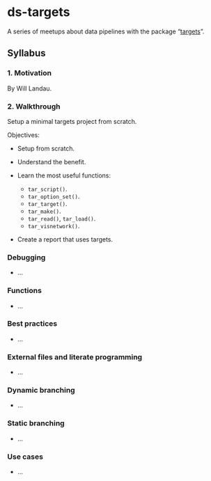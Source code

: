 
<!-- README.md is generated from README.Rmd. Please edit that file -->

# ds-targets

A series of meetups about data pipelines with the package
“[targets](https://docs.ropensci.org/targets/)”.

## Syllabus

### 1. Motivation

By Will Landau.

### 2. Walkthrough

Setup a minimal targets project from scratch.

Objectives:

-   Setup from scratch.

-   Understand the benefit.

-   Learn the most useful functions:

    -   `tar_script()`.
    -   `tar_option_set()`.
    -   `tar_target()`.
    -   `tar_make()`.
    -   `tar_read()`, `tar_load()`.
    -   `tar_visnetwork()`.

-   Create a report that uses targets.

### Debugging

-   …

### Functions

-   …

### Best practices

-   …

### External files and literate programming

-   …

### Dynamic branching

-   …

### Static branching

-   …

### Use cases

-   …
